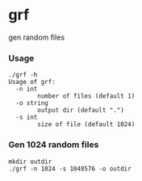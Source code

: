 # grf
gen random files
### Usage
```
./grf -h
Usage of grf:
  -n int
        number of files (default 1)
  -o string
        output dir (default ".")
  -s int
        size of file (default 1024)

```
### Gen 1024 random files
```
mkdir outdir
./grf -n 1024 -s 1048576 -o outdir
```
